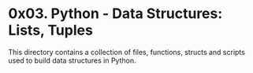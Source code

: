 # 0x03. Python - Data Structures: Lists, Tuples

This directory contains a collection of files, functions, structs and scripts used to build data structures in Python.

